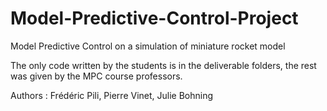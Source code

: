 # Model-Predictive-Control-Project
Model Predictive Control on a simulation of miniature rocket model

The only code written by the students is in the deliverable folders, the rest was given by the MPC course professors.

Authors : Frédéric Pili, Pierre Vinet, Julie Bohning
